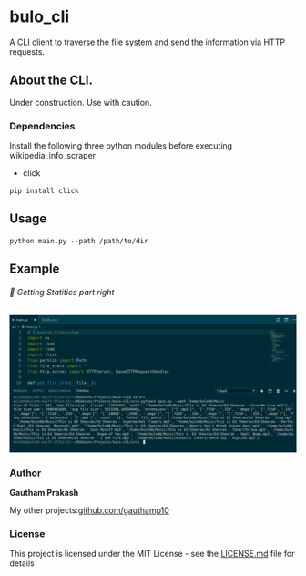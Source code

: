 # bulo_cli
A CLI client to traverse the file system and send the information via HTTP requests.

## About the CLI.

Under construction. Use with caution.

### Dependencies

Install the following three python modules before executing wikipedia_info_scraper
- click

```
pip install click
```

Usage
------
```
python main.py --path /path/to/dir
```

## Example

###### *📌 Getting Statitics part right*
![Screenshot](https://raw.githubusercontent.com/gauthamp10/bulo-cli/master/screinie/screenie.png)


### Author

 **Gautham Prakash**
 
 My other projects:[github.com/gauthamp10](https://gauthamp10.github.io/)

### License

This project is licensed under the MIT License - see the [LICENSE.md](LICENSE.md) file for details
